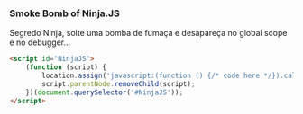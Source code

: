 ### Smoke Bomb of Ninja.JS

Segredo Ninja, solte uma bomba de fumaça e desapareça no global scope e no debugger...

```html
<script id="NinjaJS">
    (function (script) {
        location.assign('javascript:(function () {/* code here */}).call({})');
        script.parentNode.removeChild(script);
    })(document.querySelector('#NinjaJS'));
</script>
```
